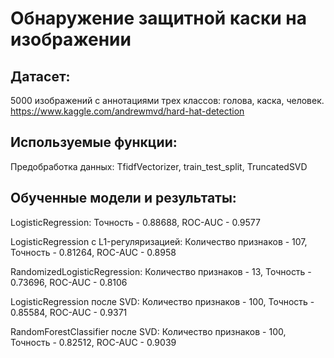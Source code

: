 # Обнаружение защитной каски на изображении

## Датасет:
5000 изображений с аннотациями трех классов: голова, каска, человек. https://www.kaggle.com/andrewmvd/hard-hat-detection

## Используемые функции:
Предобработка данных: TfidfVectorizer, train_test_split, TruncatedSVD

## Обученные модели и результаты:
LogisticRegression: Точность - 0.88688, ROC-AUC - 0.9577

LogisticRegression c L1-регуляризацией: Количество признаков - 107, Точность - 0.81264, ROC-AUC - 0.8958

RandomizedLogisticRegression: Количество признаков - 13, Точность - 0.73696, ROC-AUC - 0.8106

LogisticRegression после SVD: Количество признаков - 100, Точность - 0.85584, ROC-AUC - 0.9371

RandomForestClassifier после SVD: Количество признаков - 100, Точность - 0.82512, ROC-AUC - 0.9039

